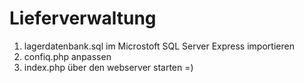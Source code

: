 # Lieferverwaltung

1. lagerdatenbank.sql im Microstoft SQL Server Express importieren
2. confiq.php anpassen
3. index.php über den webserver starten =)
